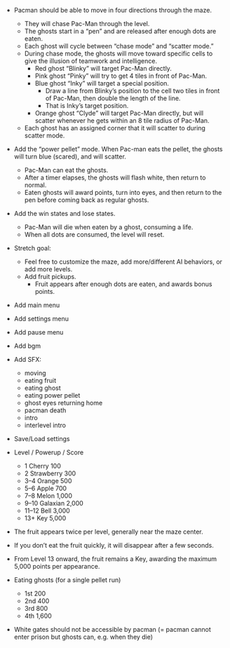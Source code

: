 - Pacman should be able to move in four directions through the maze.

    - They will chase Pac-Man through the level.
    - The ghosts start in a “pen” and are released after enough dots are eaten.
    - Each ghost will cycle between “chase mode” and “scatter mode.”
    - During chase mode, the ghosts will move toward specific cells to give the illusion of teamwork and intelligence.
        - Red ghost “Blinky” will target Pac-Man directly.
        - Pink ghost “Pinky” will try to get 4 tiles in front of Pac-Man.
        - Blue ghost “Inky” will target a special position.
            - Draw a line from Blinky’s position to the cell two tiles in front of Pac-Man, then double the length of the line.
            - That is Inky’s target position.
        - Orange ghost “Clyde” will target Pac-Man directly, but will scatter whenever he gets within an 8 tile radius of Pac-Man.
    - Each ghost has an assigned corner that it will scatter to during scatter mode.

- Add the “power pellet” mode. When Pac-man eats the pellet, the ghosts will turn blue (scared), and will scatter.
    - Pac-Man can eat the ghosts.
    - After a timer elapses, the ghosts will flash white, then return to normal.
    - Eaten ghosts will award points, turn into eyes, and then return to the pen before coming back as regular ghosts.

- Add the win states and lose states.
    - Pac-Man will die when eaten by a ghost, consuming a life.
    - When all dots are consumed, the level will reset.

- Stretch goal:
    - Feel free to customize the maze, add more/different AI behaviors, or add more levels.
    - Add fruit pickups.
        - Fruit appears after enough dots are eaten, and awards bonus points.


- Add main menu
- Add settings menu
- Add pause menu

- Add bgm

- Add SFX:
    - moving
    - eating fruit
    - eating ghost
    - eating power pellet
    - ghost eyes returning home
    - pacman death
    - intro
    - interlevel intro

- Save/Load settings

- Level / Powerup / Score
    - 1	Cherry	100
    - 2	Strawberry	300
    - 3–4	Orange	500
    - 5–6	Apple	700
    - 7–8	Melon	1,000
    - 9–10	Galaxian	2,000
    - 11–12	Bell	3,000
    - 13+	Key	5,000
- The fruit appears twice per level, generally near the maze center.
- If you don’t eat the fruit quickly, it will disappear after a few seconds.
- From Level 13 onward, the fruit remains a Key, awarding the maximum 5,000 points per appearance.

- Eating ghosts (for a single pellet run)
    - 1st	200
    - 2nd	400
    - 3rd	800
    - 4th	1,600

- White gates should not be accessible by pacman (= pacman cannot enter prison but ghosts can, e.g. when they die)

